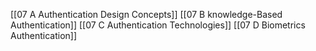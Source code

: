 [[07 A Authentication Design Concepts]]
[[07 B knowledge-Based Authentication]]
[[07 C Authentication Technologies]]
[[07 D Biometrics Authentication]]

